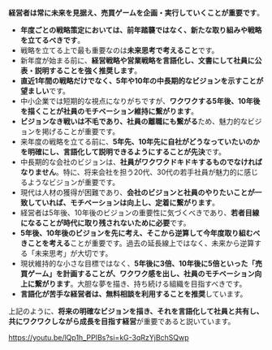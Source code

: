 **経営者は常に未来を見据え、売買ゲームを企画・実行していくことが重要です**。

- **年度ごとの戦略策定においては、前年踏襲ではなく、新たな取り組みや戦略を立てるべきです**。
- 戦略を立てる上で最も重要なのは**未来思考で考えること**です。
- 新年度が始まる前に、**経営戦略や営業戦略を言語化し、文書にして社員に公表・説明することを強く推奨します**。
- **直近1年間の戦略だけでなく、5年や10年の中長期的なビジョンを示すことが望ましい**です。
- 中小企業では短期的な視点になりがちですが、**ワクワクする5年後、10年後を描くことが社員のモチベーション維持に繋がります**。
- **ビジョンなき戦いは不毛であり、社員の離職にも繋がる**ため、魅力的なビジョンを掲げることが重要です。
- 来年度の戦略を立てる前に、**5年先、10年先に自社がどうなっていたいのかを明確にし、言語化して説明できるようにすることが先決**です。
- 中長期的な会社のビジョンは、**社員がワクワクドキドキするものでなければなりません**。特に、将来会社を担う20代、30代の若手社員が魅力的に感じるようなビジョンが重要です。
- 現代は人材の獲得が困難であり、**会社のビジョンと社員のやりたいことが一致していれば、モチベーションは向上し、定着に繋がります**。
- 経営者は5年後、10年後のビジョンの重要性に気づくべきであり、**若者目線になることが時代に取り残されないために必要**です。
- **5年後、10年後のビジョンを先に考え、そこから逆算して今年度取り組むべきことを考える**ことが重要です。過去の延長線上ではなく、未来から逆算する「未来思考」が大切です。
- 現状維持的な小さな目標ではなく、**5年後に3倍、10年後に5倍といった「売買ゲーム」を計画することが、ワクワク感を出し、社員のモチベーション向上に繋がります**。大胆な夢を描き、持ち続ける組織を目指すべきです。
- **言語化が苦手な経営者は、無料相談を利用することを推奨**しています。

上記のように、**将来の明確なビジョンを描き、それを言語化して社員と共有し、共にワクワクしながら成長を目指す経営**が重要であると説いています。

https://youtu.be/lQp1h_PPIBs?si=kG-3qRzYjBchSQwp